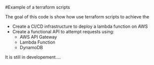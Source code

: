 #Example of a terraform scripts

The goal of this code is show how use terraform scripts to achieve the 
* Create a CI/CD infrastructure to deploy a lambda function on AWS
* Create a functional API to attempt requests using:
    * AWS API Gateway
    * Lambda Function
    * DynamoDB

It is still in developement....
     
